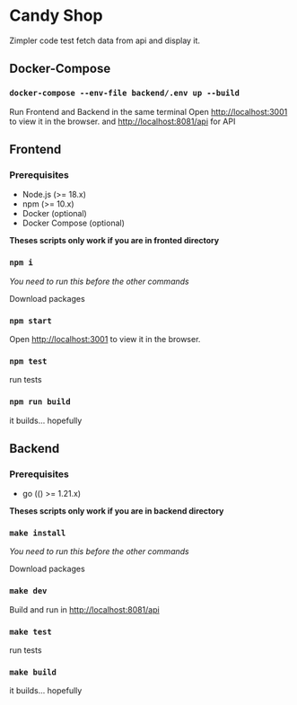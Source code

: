 # Candy Shop

Zimpler code test fetch data from api and display it.

## Docker-Compose

### `docker-compose --env-file backend/.env up --build`

Run Frontend and Backend in the same terminal
Open [http://localhost:3001](http://localhost:3001) to view it in the browser.
and [http://localhost:8081/api](http://localhost:8081/api/status) for API

## Frontend

### Prerequisites

- Node.js (>= 18.x)
- npm (>= 10.x)
- Docker (optional)
- Docker Compose (optional)

**Theses scripts only work if you are in fronted directory**

### `npm i`
*You need to run this before the other commands*

Download packages

### `npm start`

Open [http://localhost:3001](http://localhost:3001) to view it in the browser.

### `npm test`

run tests

### `npm run build`

it builds... hopefully

## Backend

### Prerequisites

- go (() >= 1.21.x)

**Theses scripts only work if you are in backend directory**

### `make install`
*You need to run this before the other commands*

Download packages

### `make dev`

Build and run in [http://localhost:8081/api](http://localhost:8081/api/status)

### `make test`

run tests

### `make build`

it builds... hopefully

